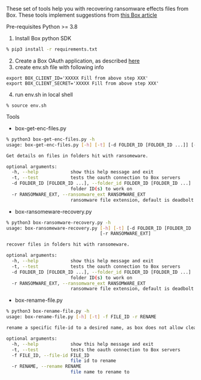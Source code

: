 These set of tools help you with recovering ransomware effects files from Box. 
These tools implement suggestions from [this Box article](https://support.box.com/hc/en-us/articles/360043694054-Ransomware)


Pre-requisites
Python >= 3.8
1. Install Box python SDK
```sh
% pip3 install -r requirements.txt
```
2. Create a Box OAuth application, as described [here](https://developer.box.com/guides/authentication/oauth2/oauth2-setup/)
3. create env.sh file with following info
```
export BOX_CLIENT_ID='XXXXX Fill from above step XXX'
export BOX_CLIENT_SECRET='XXXXX Fill from above step XXX'
```
4. run env.sh in local shell
```
% source env.sh
```

Tools
- box-get-enc-files.py
```sh
% python3 box-get-enc-files.py -h
usage: box-get-enc-files.py [-h] [-t] [-d FOLDER_ID [FOLDER_ID ...]] [-r RANSOMWARE_EXT]

Get details on files in folders hit with ransomeware.

optional arguments:
  -h, --help            show this help message and exit
  -t, --test            tests the oauth connection to Box servers
  -d FOLDER_ID [FOLDER_ID ...], --folder_id FOLDER_ID [FOLDER_ID ...]
                        folder ID(s) to work on
  -r RANSOMWARE_EXT, --ransomware_ext RANSOMWARE_EXT
                        ransomware file extension, default is deadbolt
```

- box-ransomeware-recovery.py
```sh
% python3 box-ransomware-recovery.py -h
usage: box-ransomeware-recovery.py [-h] [-t] [-d FOLDER_ID [FOLDER_ID ...]]
                                   [-r RANSOMWARE_EXT]

recover files in folders hit with ransomeware.

optional arguments:
  -h, --help            show this help message and exit
  -t, --test            tests the oauth connection to Box servers
  -d FOLDER_ID [FOLDER_ID ...], --folder_id FOLDER_ID [FOLDER_ID ...]
                        folder ID(s) to work on
  -r RANSOMWARE_EXT, --ransomware_ext RANSOMWARE_EXT
                        ransomware file extension, default is deadbolt
```

- box-rename-file.py
```sh
% python3 box-rename-file.py -h
usage: box-rename-file.py [-h] [-t] -f FILE_ID -r RENAME

rename a specific file-id to a desired name, as box does not allow clean UI re-naming.

optional arguments:
  -h, --help            show this help message and exit
  -t, --test            tests the oauth connection to Box servers
  -f FILE_ID, --file-id FILE_ID
                        file id to rename
  -r RENAME, --rename RENAME
                        file name to rename to
```
